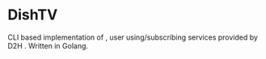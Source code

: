 # DishTV
CLI based implementation of , user using/subscribing services provided by D2H . Written in Golang. 
